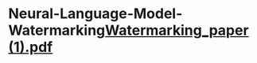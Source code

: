# Neural-Language-Model-Watermarking[Watermarking_paper (1).pdf](https://github.com/baraklevyy/Neural-Language-Model-Watermarking/files/8151871/Watermarking_paper.1.pdf)
